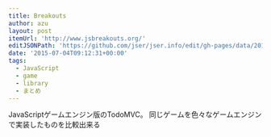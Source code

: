 ```yaml
---
title: Breakouts
author: azu
layout: post
itemUrl: 'http://www.jsbreakouts.org/'
editJSONPath: 'https://github.com/jser/jser.info/edit/gh-pages/data/2015/07/index.json'
date: '2015-07-04T09:12:31+00:00'
tags:
  - JavaScript
  - game
  - library
  - まとめ
---
```

JavaScriptゲームエンジン版のTodoMVC。
同じゲームを色々なゲームエンジンで実装したものを比較出来る
